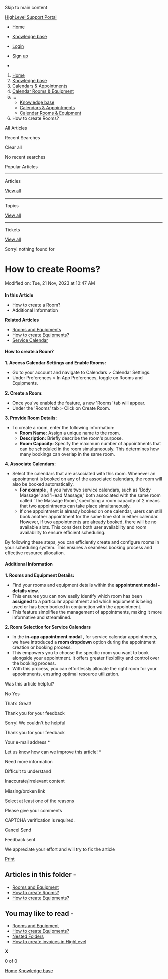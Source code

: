 Skip to main content

[ HighLevel Support Portal ](https://help.gohighlevel.com)

  * [ Home ](/support/home)
  * [ Knowledge base ](/support/solutions)

  * [Login](/support/login)
  * [Sign up](/support/signup)
  * 

  1. [Home](/support/home)
  2. [Knowledge base](/support/solutions)
  3. [Calendars & Appointments](/support/solutions/48000449585)
  4. [Calendar Rooms & Equipment](/support/solutions/folders/155000000680)
  5. ... 
     * [Knowledge base](/support/solutions)
     * [Calendars & Appointments](/support/solutions/48000449585)
     * [Calendar Rooms & Equipment](/support/solutions/folders/155000000680)
  6. How to create Rooms?

All  Articles 

Recent Searches

Clear all

No recent searches

Popular Articles

* * *

Articles

[View all](/support/search/solutions)

* * *

Topics

[View all](/support/search/topics)

* * *

Tickets

[View all](/support/search/tickets)

Sorry! nothing found for   

# How to create Rooms?

Modified on: Tue, 21 Nov, 2023 at 10:47 AM

####   

**In this Article**

  * How to create a Room?
  * Additional Information

**Related Articles**

  * **[](https://help.gohighlevel.com/en/support/solutions/articles/155000001377)**[](https://help.gohighlevel.com/en/support/solutions/articles/155000001377)[](https://help.gohighlevel.com/en/support/solutions/articles/155000001377)[Rooms and Equipments](https://help.gohighlevel.com/en/support/solutions/articles/155000001377)
  * [](https://help.gohighlevel.com/en/support/solutions/articles/155000001475)[](https://help.gohighlevel.com/en/support/solutions/articles/155000001475)[How to create Equipments?](https://help.gohighlevel.com/en/support/solutions/articles/155000001475)
  * [Service Calendar](https://help.gohighlevel.com/en/support/solutions/articles/155000001159)[](https://help.gohighlevel.com/en/support/solutions/articles/155000001475)**[](https://help.gohighlevel.com/en/support/solutions/articles/155000001475)**

#### **How to create a Room?**

**1\. Access Calendar Settings and Enable Rooms:**

  * Go to your account and navigate to Calendars > Calendar Settings.
  * Under Preferences > In App Preferences, toggle on Rooms and Equipments.

**2\. Create a Room:**

  * Once you've enabled the feature, a new 'Rooms' tab will appear.
  * Under the 'Rooms' tab > Click on Create Room. 

**3\. Provide Room Details:**

  * To create a room, enter the following information:
    * **Room Name:** Assign a unique name to the room.
    * **Description:** Briefly describe the room's purpose.
    * **Room Capacity:** Specify the maximum number of appointments that can be scheduled in the room simultaneously. This determines how many bookings can overlap in the same room.

**4\. Associate Calendars:**

  * Select the calendars that are associated with this room. Whenever an appointment is booked on any of the associated calendars, the room will also be booked automatically.
    * **For example** , if you have two service calendars, such as 'Body Massage' and 'Head Massage,' both associated with the same room called 'The Massage Room,' specifying a room capacity of 2 means that two appointments can take place simultaneously.
    * If one appointment is already booked on one calendar, users can still book another appointment for the same time slot in either calendar. However, if two appointments are already booked, there will be no available slots. This considers both user availability and room availability to ensure efficient scheduling.

By following these steps, you can efficiently create and configure rooms in your scheduling system. This ensures a seamless booking process and effective resource allocation.

#### **Additional Information**

**1\. Rooms and Equipment Details:**

  * Find your rooms and equipment details within the **appointment modal - details view.**
  * This ensures you can now easily identify which room has been **assigned** to a particular appointment and which equipment is being used or has been booked in conjunction with the appointment.
  * This feature simplifies the management of appointments, making it more informative and streamlined.

**2\. Room Selection for Service Calendars**

  * In the **in-app appointment modal** , for service calendar appointments, we have introduced a **room dropdown** option during the appointment creation or booking process.
  * This empowers you to choose the specific room you want to book alongside your appointment. It offers greater flexibility and control over the booking process.
  * With this process, you can effortlessly allocate the right room for your appointments, ensuring optimal resource utilization.

Was this article helpful?

No  Yes 

That’s Great!

Thank you for your feedback

Sorry! We couldn't be helpful

Thank you for your feedback

Your e-mail address *

Let us know how can we improve this article! *

Need more information 

Difficult to understand 

Inaccurate/irrelevant content 

Missing/broken link 

Select at least one of the reasons 

Please give your comments 

CAPTCHA verification is required. 

Cancel  Send 

Feedback sent

We appreciate your effort and will try to fix the article

[Print](javascript:print\(\))

## Articles in this folder -

  * [Rooms and Equipment](/support/solutions/articles/155000001377-rooms-and-equipment)
  * [How to create Rooms?](/support/solutions/articles/155000001474-how-to-create-rooms-)
  * [How to create Equipments?](/support/solutions/articles/155000001475-how-to-create-equipments-)

## You may like to read -

  * [Rooms and Equipment](/support/solutions/articles/155000001377-rooms-and-equipment)
  * [How to create Equipments?](/support/solutions/articles/155000001475-how-to-create-equipments-)
  * [Nested Folders](/support/solutions/articles/155000001684-nested-folders)
  * [How to create invoices in HighLevel](/support/solutions/articles/48001208702-how-to-create-invoices-in-highlevel)

**X**

0 of 0 []()

[Home](/support/home) [Knowledge base](/support/solutions)
